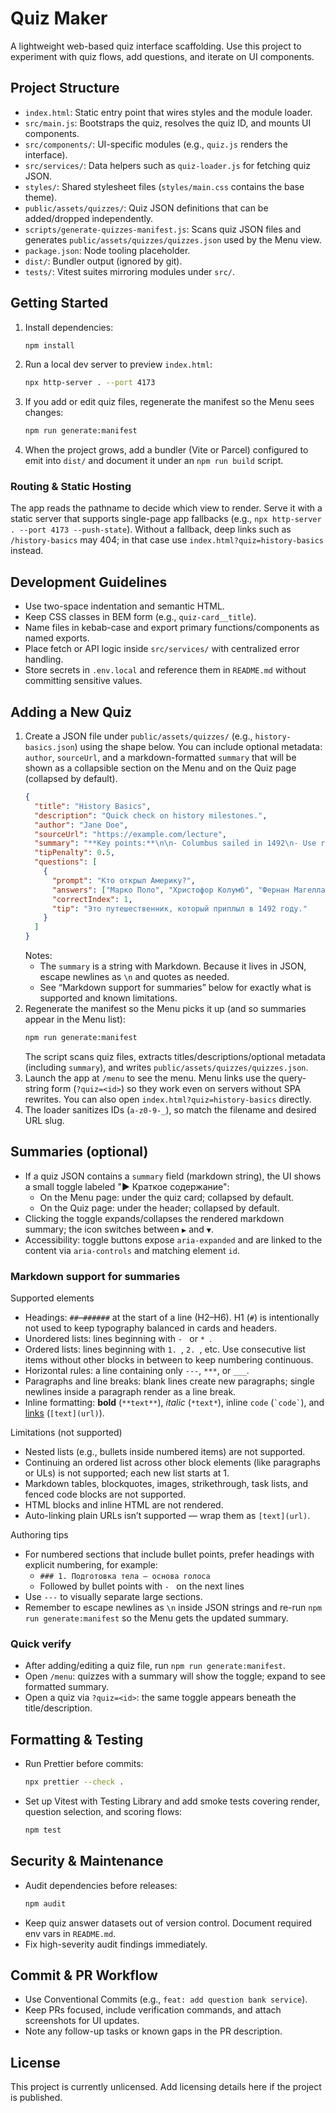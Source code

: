 # Quiz Maker

A lightweight web-based quiz interface scaffolding. Use this project to experiment with quiz flows, add questions, and iterate on UI components.

## Project Structure

- `index.html`: Static entry point that wires styles and the module loader.
- `src/main.js`: Bootstraps the quiz, resolves the quiz ID, and mounts UI components.
- `src/components/`: UI-specific modules (e.g., `quiz.js` renders the interface).
- `src/services/`: Data helpers such as `quiz-loader.js` for fetching quiz JSON.
- `styles/`: Shared stylesheet files (`styles/main.css` contains the base theme).
- `public/assets/quizzes/`: Quiz JSON definitions that can be added/dropped independently.
- `scripts/generate-quizzes-manifest.js`: Scans quiz JSON files and generates `public/assets/quizzes/quizzes.json` used by the Menu view.
- `package.json`: Node tooling placeholder.
- `dist/`: Bundler output (ignored by git).
- `tests/`: Vitest suites mirroring modules under `src/`.

## Getting Started

1. Install dependencies:
   ```sh
   npm install
   ```
2. Run a local dev server to preview `index.html`:
   ```sh
   npx http-server . --port 4173
   ```
3. If you add or edit quiz files, regenerate the manifest so the Menu sees changes:
   ```sh
   npm run generate:manifest
   ```
4. When the project grows, add a bundler (Vite or Parcel) configured to emit into `dist/` and document it under an `npm run build` script.

### Routing & Static Hosting

The app reads the pathname to decide which view to render. Serve it with a static server that supports single-page app fallbacks (e.g., `npx http-server . --port 4173 --push-state`). Without a fallback, deep links such as `/history-basics` may 404; in that case use `index.html?quiz=history-basics` instead.

## Development Guidelines

- Use two-space indentation and semantic HTML.
- Keep CSS classes in BEM form (e.g., `quiz-card__title`).
- Name files in kebab-case and export primary functions/components as named exports.
- Place fetch or API logic inside `src/services/` with centralized error handling.
- Store secrets in `.env.local` and reference them in `README.md` without committing sensitive values.

## Adding a New Quiz

1. Create a JSON file under `public/assets/quizzes/` (e.g., `history-basics.json`) using the shape below. You can include optional metadata: `author`, `sourceUrl`, and a markdown-formatted `summary` that will be shown as a collapsible section on the Menu and on the Quiz page (collapsed by default).
   ```json
   {
     "title": "History Basics",
     "description": "Quick check on history milestones.",
     "author": "Jane Doe",
     "sourceUrl": "https://example.com/lecture",
     "summary": "**Key points:**\n\n- Columbus sailed in 1492\n- Use rational and emotional arguments\n\n*Tip:* keep it concise.",
     "tipPenalty": 0.5,
     "questions": [
       {
         "prompt": "Кто открыл Америку?",
         "answers": ["Марко Поло", "Христофор Колумб", "Фернан Магеллан"],
         "correctIndex": 1,
         "tip": "Это путешественник, который приплыл в 1492 году."
       }
     ]
   }
   ```
   Notes:
   - The `summary` is a string with Markdown. Because it lives in JSON, escape newlines as `\n` and quotes as needed.
   - See “Markdown support for summaries” below for exactly what is supported and known limitations.
2. Regenerate the manifest so the Menu picks it up (and so summaries appear in the Menu list):
   ```sh
   npm run generate:manifest
   ```
   The script scans quiz files, extracts titles/descriptions/optional metadata (including `summary`), and writes `public/assets/quizzes/quizzes.json`.
3. Launch the app at `/menu` to see the menu. Menu links use the query-string form (`?quiz=<id>`) so they work even on servers without SPA rewrites. You can also open `index.html?quiz=history-basics` directly.
4. The loader sanitizes IDs (`a-z0-9-_`), so match the filename and desired URL slug.

## Summaries (optional)

- If a quiz JSON contains a `summary` field (markdown string), the UI shows a small toggle labeled "▶ Краткое содержание":
  - On the Menu page: under the quiz card; collapsed by default.
  - On the Quiz page: under the header; collapsed by default.
- Clicking the toggle expands/collapses the rendered markdown summary; the icon switches between `▶` and `▼`.
- Accessibility: toggle buttons expose `aria-expanded` and are linked to the content via `aria-controls` and matching element `id`.

### Markdown support for summaries

Supported elements
- Headings: `##`–`######` at the start of a line (H2–H6). H1 (`#`) is intentionally not used to keep typography balanced in cards and headers.
- Unordered lists: lines beginning with `- ` or `* `.
- Ordered lists: lines beginning with `1. `, `2. `, etc. Use consecutive list items without other blocks in between to keep numbering continuous.
- Horizontal rules: a line containing only `---`, `***`, or `___`.
- Paragraphs and line breaks: blank lines create new paragraphs; single newlines inside a paragraph render as a line break.
- Inline formatting: **bold** (`**text**`), *italic* (`*text*`), inline `code` (`` `code` ``), and [links](https://example.com) (`[text](url)`).

Limitations (not supported)
- Nested lists (e.g., bullets inside numbered items) are not supported.
- Continuing an ordered list across other block elements (like paragraphs or ULs) is not supported; each new list starts at 1.
- Markdown tables, blockquotes, images, strikethrough, task lists, and fenced code blocks are not supported.
- HTML blocks and inline HTML are not rendered.
- Auto-linking plain URLs isn’t supported — wrap them as `[text](url)`.

Authoring tips
- For numbered sections that include bullet points, prefer headings with explicit numbering, for example:
  - `### 1. Подготовка тела — основа голоса`
  - Followed by bullet points with `- ` on the next lines
- Use `---` to visually separate large sections.
- Remember to escape newlines as `\n` inside JSON strings and re-run `npm run generate:manifest` so the Menu gets the updated summary.

### Quick verify

- After adding/editing a quiz file, run `npm run generate:manifest`.
- Open `/menu`: quizzes with a summary will show the toggle; expand to see formatted summary.
- Open a quiz via `?quiz=<id>`: the same toggle appears beneath the title/description.

## Formatting & Testing

- Run Prettier before commits:
  ```sh
  npx prettier --check .
  ```
- Set up Vitest with Testing Library and add smoke tests covering render, question selection, and scoring flows:
  ```sh
  npm test
  ```

## Security & Maintenance

- Audit dependencies before releases:
  ```sh
  npm audit
  ```
- Keep quiz answer datasets out of version control. Document required env vars in `README.md`.
- Fix high-severity audit findings immediately.

## Commit & PR Workflow

- Use Conventional Commits (e.g., `feat: add question bank service`).
- Keep PRs focused, include verification commands, and attach screenshots for UI updates.
- Note any follow-up tasks or known gaps in the PR description.

## License

This project is currently unlicensed. Add licensing details here if the project is published.
